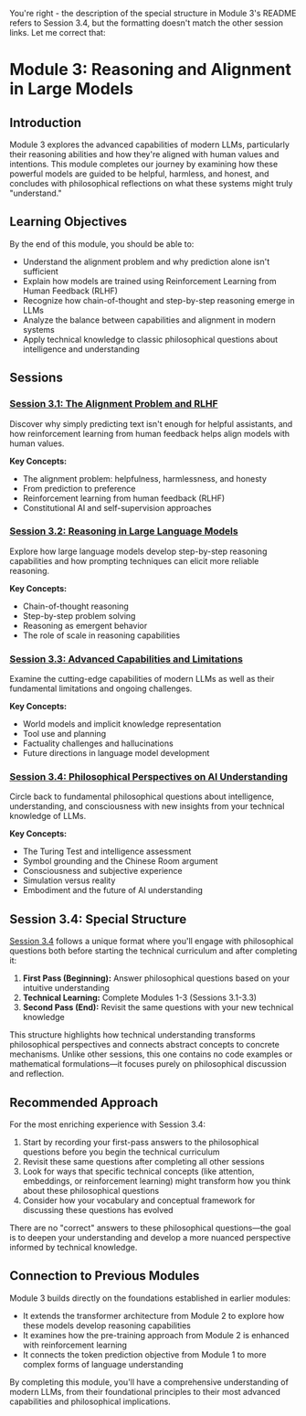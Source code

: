 You're right - the description of the special structure in Module 3's README refers to Session 3.4, but the formatting doesn't match the other session links. Let me correct that:

# Module 3: Reasoning and Alignment in Large Models

## Introduction

Module 3 explores the advanced capabilities of modern LLMs, particularly their reasoning abilities and how they're aligned with human values and intentions. This module completes our journey by examining how these powerful models are guided to be helpful, harmless, and honest, and concludes with philosophical reflections on what these systems might truly "understand."

## Learning Objectives

By the end of this module, you should be able to:

- Understand the alignment problem and why prediction alone isn't sufficient
- Explain how models are trained using Reinforcement Learning from Human Feedback (RLHF)
- Recognize how chain-of-thought and step-by-step reasoning emerge in LLMs
- Analyze the balance between capabilities and alignment in modern systems
- Apply technical knowledge to classic philosophical questions about intelligence and understanding

## Sessions

### [Session 3.1: The Alignment Problem and RLHF](./s3.1-prompt.md)

Discover why simply predicting text isn't enough for helpful assistants, and how reinforcement learning from human feedback helps align models with human values.

**Key Concepts:**
- The alignment problem: helpfulness, harmlessness, and honesty
- From prediction to preference
- Reinforcement learning from human feedback (RLHF)
- Constitutional AI and self-supervision approaches

### [Session 3.2: Reasoning in Large Language Models](./s3.2-prompt.md)

Explore how large language models develop step-by-step reasoning capabilities and how prompting techniques can elicit more reliable reasoning.

**Key Concepts:**
- Chain-of-thought reasoning
- Step-by-step problem solving
- Reasoning as emergent behavior
- The role of scale in reasoning capabilities

### [Session 3.3: Advanced Capabilities and Limitations](./s3.3-prompt.md)

Examine the cutting-edge capabilities of modern LLMs as well as their fundamental limitations and ongoing challenges.

**Key Concepts:**
- World models and implicit knowledge representation
- Tool use and planning
- Factuality challenges and hallucinations
- Future directions in language model development

### [Session 3.4: Philosophical Perspectives on AI Understanding](./s3.4-prompt.md)

Circle back to fundamental philosophical questions about intelligence, understanding, and consciousness with new insights from your technical knowledge of LLMs.

**Key Concepts:**
- The Turing Test and intelligence assessment
- Symbol grounding and the Chinese Room argument
- Consciousness and subjective experience
- Simulation versus reality
- Embodiment and the future of AI understanding

## Session 3.4: Special Structure

[Session 3.4](./s3.4-prompt.md) follows a unique format where you'll engage with philosophical questions both before starting the technical curriculum and after completing it:

1. **First Pass (Beginning):** Answer philosophical questions based on your intuitive understanding
2. **Technical Learning:** Complete Modules 1-3 (Sessions 3.1-3.3)
3. **Second Pass (End):** Revisit the same questions with your new technical knowledge

This structure highlights how technical understanding transforms philosophical perspectives and connects abstract concepts to concrete mechanisms. Unlike other sessions, this one contains no code examples or mathematical formulations—it focuses purely on philosophical discussion and reflection.

## Recommended Approach

For the most enriching experience with Session 3.4:

1. Start by recording your first-pass answers to the philosophical questions before you begin the technical curriculum
2. Revisit these same questions after completing all other sessions
3. Look for ways that specific technical concepts (like attention, embeddings, or reinforcement learning) might transform how you think about these philosophical questions
4. Consider how your vocabulary and conceptual framework for discussing these questions has evolved

There are no "correct" answers to these philosophical questions—the goal is to deepen your understanding and develop a more nuanced perspective informed by technical knowledge.

## Connection to Previous Modules

Module 3 builds directly on the foundations established in earlier modules:

- It extends the transformer architecture from Module 2 to explore how these models develop reasoning capabilities
- It examines how the pre-training approach from Module 2 is enhanced with reinforcement learning
- It connects the token prediction objective from Module 1 to more complex forms of language understanding

By completing this module, you'll have a comprehensive understanding of modern LLMs, from their foundational principles to their most advanced capabilities and philosophical implications.
